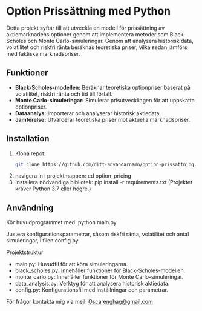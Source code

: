 # Option Prissättning med Python

Detta projekt syftar till att utveckla en modell för prissättning av aktiemarknadens optioner genom att implementera metoder som Black-Scholes och Monte Carlo-simuleringar. Genom att analysera historisk data, volatilitet och riskfri ränta beräknas teoretiska priser, vilka sedan jämförs med faktiska marknadspriser.

## Funktioner
- **Black-Scholes-modellen:** Beräknar teoretiska optionpriser baserat på volatilitet, riskfri ränta och tid till förfall.
- **Monte Carlo-simuleringar:** Simulerar prisutvecklingen för att uppskatta optionpriser.
- **Dataanalys:** Importerar och analyserar historisk aktiedata.
- **Jämförelse:** Utvärderar teoretiska priser mot aktuella marknadspriser.

## Installation
1. Klona repot:
   ```bash
   git clone https://github.com/ditt-anvandarnamn/option-prissattning.git
2. navigera in i projektmappen:
   cd option_pricing
3. Installera nödvändiga bibliotek:
   pip install -r requirements.txt
(Projektet kräver Python 3.7 eller högre.)

## Användning
Kör huvudprogrammet med:
python main.py

Justera konfigurationsparametrar, såsom riskfri ränta, volatilitet och antal simuleringar, i filen config.py.

Projektstruktur

- main.py: Huvudfil för att köra simuleringarna.
- black_scholes.py: Innehåller funktioner för Black-Scholes-modellen.
- monte_carlo.py: Innehåller funktioner för Monte Carlo-simuleringar.
- data_analysis.py: Verktyg för att analysera historisk aktiedata.
- config.py: Konfigurationsfil med inställningar och parametrar.

För frågor kontakta mig via mejl:
Oscarenghag@gmail.com
